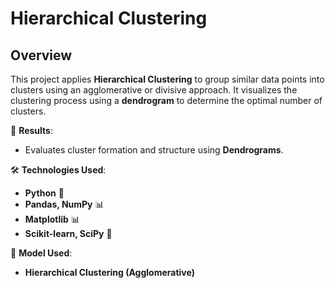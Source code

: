 # Hierarchical Clustering  

## Overview  
This project applies **Hierarchical Clustering** to group similar data points into clusters using an agglomerative or divisive approach. It visualizes the clustering process using a **dendrogram** to determine the optimal number of clusters.  

🎯 **Results**:  
- Evaluates cluster formation and structure using **Dendrograms**.  

🛠 **Technologies Used**:  
- **Python** 🐍  
- **Pandas, NumPy** 📊  
- **Matplotlib** 📊  
- **Scikit-learn, SciPy** 🤖  

📜 **Model Used**:  
- **Hierarchical Clustering (Agglomerative)**  
